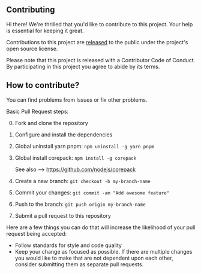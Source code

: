 ## Contributing

Hi there! We're thrilled that you'd like to contribute to this project. Your help is essential for keeping it great.

Contributions to this project are [released](https://help.github.com/articles/github-terms-of-service/#6-contributions-under-repository-license) to the public under the project's open source license.

Please note that this project is released with a Contributor Code of Conduct. By participating in this project you agree to abide by its terms.

## How to contribute?

You can find problems from Issues or fix other problems.

Basic Pull Request steps:


0. Fork and clone the repository
1. Configure and install the dependencies

2. Global uninstall yarn pnpm: `npm uninstall -g yarn pnpm`
3. Global install corepack: `npm install -g corepack`

   See also --> https://github.com/nodejs/corepack
4. Create a new branch: `git checkout -b my-branch-name`
5. Commit your changes: `git commit -am "Add awesome feature"`
6. Push to the branch: `git push origin my-branch-name`
7. Submit a pull request to this repository

Here are a few things you can do that will increase the likelihood of your pull request being accepted:

- Follow standards for style and code quality
- Keep your change as focused as possible. If there are multiple changes you would like to make that are not dependent upon each other, consider submitting them as separate pull requests.
